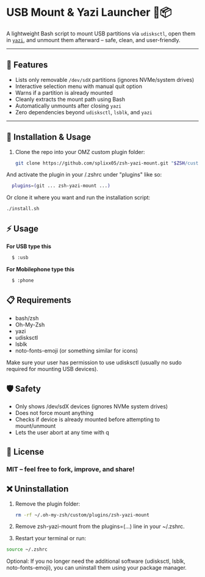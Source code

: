 # USB Mount & Yazi Launcher 🐧📦

A lightweight Bash script to mount USB partitions via `udisksctl`, open them in
[`yazi`](https://github.com/sxyazi/yazi), and unmount them afterward – safe, clean, and user-friendly.

---

## 🔧 Features

- Lists only removable `/dev/sdX` partitions (ignores NVMe/system drives)
- Interactive selection menu with manual quit option
- Warns if a partition is already mounted
- Cleanly extracts the mount path using Bash
- Automatically unmounts after closing `yazi`
- Zero dependencies beyond `udisksctl`, `lsblk`, and `yazi`

---

## 🚀 Installation & Usage

1. Clone the repo into your OMZ custom plugin folder:

   ```bash
   git clone https://github.com/splixx05/zsh-yazi-mount.git "$ZSH/custom/plugins/"
   ```

And activate the plugin in your /.zshrc under "plugins" like so:

```bash
  plugins=(git ... zsh-yazi-mount ...)
```

Or clone it where you want and run the installation script:

```bash
./install.sh
```

## ⚡ Usage

**For USB type this**

```bash
  $ :usb
```

**For Mobilephone type this**

```bash
  $ :phone
```

## 📋 Requirements

- bash/zsh
- Oh-My-Zsh
- yazi
- udisksctl
- lsblk
- noto-fonts-emoji (or something similar for icons)

Make sure your user has permission to use udisksctl (usually no sudo required for mounting USB devices).

## 🛡️ Safety

- Only shows /dev/sdX devices (ignores NVMe system drives)
- Does not force mount anything
- Checks if device is already mounted before attempting to mount/unmount
- Lets the user abort at any time with q

## 📃 License

### MIT – feel free to fork, improve, and share!

## ❌ Uninstallation

1. Remove the plugin folder:

   ```bash
   rm -rf ~/.oh-my-zsh/custom/plugins/zsh-yazi-mount

   ```

2. Remove zsh-yazi-mount from the plugins=(...) line in your ~/.zshrc.

3. Restart your terminal or run:

```bash
source ~/.zshrc
```

Optional: If you no longer need the additional software (udisksctl, lsblk, noto-fonts-emoji), you can uninstall them using your package manager.
